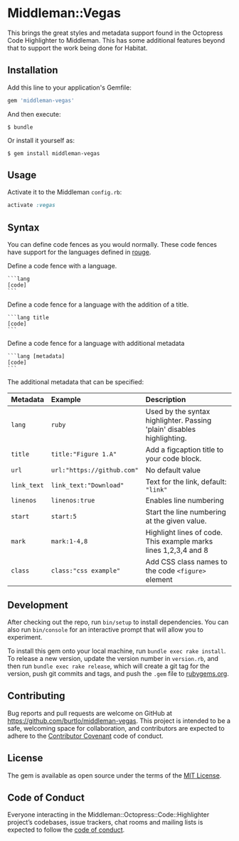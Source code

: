 # Middleman::Vegas

This brings the great styles and metadata support found in the Octopress Code Highlighter to Middleman. This has some additional features beyond that to support the work being done for Habitat.

## Installation

Add this line to your application's Gemfile:

```ruby
gem 'middleman-vegas'
```

And then execute:

    $ bundle

Or install it yourself as:

    $ gem install middleman-vegas

## Usage

Activate it to the Middleman `config.rb`:

```ruby
activate :vegas
```

## Syntax

You can define code fences as you would normally. These code fences have support for the languages defined in [rouge](https://github.com/jneen/rouge/wiki/List-of-supported-languages-and-lexers).

Define a code fence with a language.

    ```lang
    [code]
    ```

Define a code fence for a language with the addition of a title.

    ```lang title
    [code]
    ```

Define a code fence for a language with additional metadata

    ```lang [metadata]
    [code]
    ```

The additional metadata that can be specified:

| Metadata     | Example                    | Description                                                           |
|:-------------|:---------------------------|:----------------------------------------------------------------------|
|`lang`        | `ruby`                     | Used by the syntax highlighter. Passing 'plain' disables highlighting.|
|`title`       | `title:"Figure 1.A"`       | Add a figcaption title to your code block. |
|`url`         | `url:"https://github.com"` | No default value |
|`link_text`   | `link_text:"Download"`     | Text for the link, default: `"link"` |
|`linenos`     | `linenos:true`             | Enables line numbering |
|`start`       | `start:5`                  | Start the line numbering at the given value. |
|`mark`        | `mark:1-4,8`               | Highlight lines of code. This example marks lines 1,2,3,4 and 8 |
|`class`       | `class:"css example"`      | Add CSS class names to the code `<figure>` element |

## Development

After checking out the repo, run `bin/setup` to install dependencies. You can also run `bin/console` for an interactive prompt that will allow you to experiment.

To install this gem onto your local machine, run `bundle exec rake install`. To release a new version, update the version number in `version.rb`, and then run `bundle exec rake release`, which will create a git tag for the version, push git commits and tags, and push the `.gem` file to [rubygems.org](https://rubygems.org).

## Contributing

Bug reports and pull requests are welcome on GitHub at https://github.com/burtlo/middleman-vegas. This project is intended to be a safe, welcoming space for collaboration, and contributors are expected to adhere to the [Contributor Covenant](http://contributor-covenant.org) code of conduct.

## License

The gem is available as open source under the terms of the [MIT License](https://opensource.org/licenses/MIT).

## Code of Conduct

Everyone interacting in the Middleman::Octopress::Code::Highlighter project’s codebases, issue trackers, chat rooms and mailing lists is expected to follow the [code of conduct](https://github.com/burtlo/middleman-vegas/blob/master/CODE_OF_CONDUCT.md).
